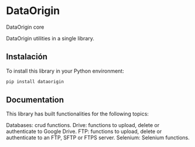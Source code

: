 # DataOrigin

DataOrigin core

DataOrigin utilities in a single library.


## Instalación
To install this library in your Python environment:

```bash
pip install dataorigin
```


## Documentation
This library has built functionalities for the following topics:

Databases: crud functions.
Drive: functions to upload, delete or authenticate to Google Drive.
FTP: functions to upload, delete or authenticate to an FTP, SFTP or FTPS server.
Selenium: Selenium functions.